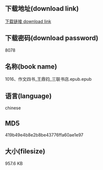 ## 下载地址(download link)
[下载链接 download link](https://voluble-croquembouche-d321dc.netlify.app/?s=1016%E3%80%81%E4%BD%9C%E6%96%87%E5%9B%9B%E4%B9%A6_%E7%8E%8B%E9%BC%8E%E9%92%A7_%E4%B8%89%E8%81%94%E4%B9%A6%E5%BA%97.epub)

## 下载密码(download password)
8078

## 名称(book name)
1016、作文四书_王鼎钧_三联书店.epub.epub

## 语言(language)
chinese

## MD5
419b49e4b8e2b8be43776ffa60ae1e97

## 大小(filesize)
957.6 KB
